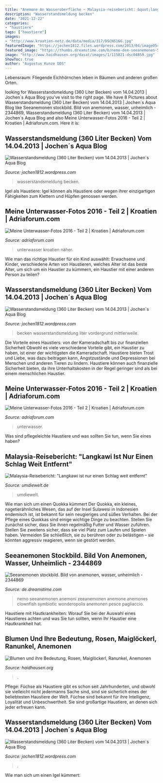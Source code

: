 ```yaml
---
title: "Anemone An Wasseroberfläche ~ Malaysia-reisebericht: &quot;langkawi Ist Nur Einen Schlag Weit Entfernt&quot;"
description: "Wasserstandsmeldung becken"
date: "2021-12-22"
categories:
- "haustiere"
tags: ["haustiere"]
images:
- "http://www.kroatien-netz.de/data/media/317/DSCN5166.jpg"
featuredImage: "https://jochen1812.files.wordpress.com/2013/04/image054.jpg"
featured_image: "https://thumbs.dreamstime.com/b/nemo-den-seeanemonen-59302229.jpg"
image: "http://www.haidhausen.org/dasat/images/1/115021-dsc04859.jpg"
ShowToc: true
author: "Augustus Kunze DDS"
---
```



Lebensraum: Fliegende Eichhörnchen leben in Bäumen und anderen großen Orten.

	

		
looking for Wasserstandsmeldung (360 Liter Becken) vom 14.04.2013 | Jochen´s Aqua Blog you've visit to the right page. We have 8 Pictures about Wasserstandsmeldung (360 Liter Becken) vom 14.04.2013 | Jochen´s Aqua Blog like Seeanemonen stockbild. Bild von anemonen, wasser, unheimlich - 2344869, Wasserstandsmeldung (360 Liter Becken) vom 14.04.2013 | Jochen´s Aqua Blog and also Meine Unterwasser-Fotos 2016 - Teil 2 | Kroatien | Adriaforum.com. Here it is:
		
    
## Wasserstandsmeldung (360 Liter Becken) Vom 14.04.2013 | Jochen´s Aqua Blog

<img loading=lazy src="https://jochen1812.files.wordpress.com/2013/04/image054.jpg" onerror="this.onerror=null;this.src='https://tse1.mm.bing.net/th?id=OIP.dbdp7RhxdozJ8aD_oJ9STgHaFj&amp;pid=15.1';" alt="Wasserstandsmeldung (360 Liter Becken) vom 14.04.2013 | Jochen´s Aqua Blog">

_Source: jochen1812.wordpress.com_

>wasserstandsmeldung becken. 

	

Igel als Haustiere: Igel können als Haustiere oder wegen ihrer einzigartigen Fähigkeiten zum Klettern und Hüpfen genossen werden.

    
## Meine Unterwasser-Fotos 2016 - Teil 2 | Kroatien | Adriaforum.com

<img loading=lazy src="http://www.kroatien-netz.de/data/media/317/DSCN5166.jpg" onerror="this.onerror=null;this.src='https://tse1.mm.bing.net/th?id=OIP.XF9oIY6fPt6eve2dBlgA1AHaFj&amp;pid=15.1';" alt="Meine Unterwasser-Fotos 2016 - Teil 2 | Kroatien | Adriaforum.com">

_Source: adriaforum.com_

>unterwasser kroatien näher. 

	

Wie man das richtige Haustier für ein Kind auswählt: Erwachsene und Kinder, verschiedene Arten von Haustieren, welches Alter ist das beste Alter, um sich um ein Haustier zu kümmern, ein Haustier mit einer anderen Person zu teilen?

    
## Wasserstandsmeldung (360 Liter Becken) Vom 14.04.2013 | Jochen´s Aqua Blog

<img loading=lazy src="https://jochen1812.files.wordpress.com/2013/04/image070.jpg" onerror="this.onerror=null;this.src='https://tse3.mm.bing.net/th?id=OIP.39aOjeJPPPriZEd8p_ZUrwHaFj&amp;pid=15.1';" alt="Wasserstandsmeldung (360 Liter Becken) vom 14.04.2013 | Jochen´s Aqua Blog">

_Source: jochen1812.wordpress.com_

>becken wasserstandsmeldung liter vordergrund mittlerweile. 

	

Die Vorteile eines Haustiers: von der Kameradschaft bis zur finanziellen Sicherheit
Obwohl es viele verschiedene Vorteile gibt, ein Haustier zu haben, ist einer der wichtigsten die Kameradschaft. Haustiere bieten Trost und Liebe, was dazu beitragen kann, Angstzustände und Depressionen bei Menschen und anderen Tieren zu lindern. Haustiere können auch finanzielle Sicherheit bieten, da ihre Unterhaltskosten in der Regel geringer sind als bei einem menschlichen Haustier.

    
## Meine Unterwasser-Fotos 2016 - Teil 2 | Kroatien | Adriaforum.com

<img loading=lazy src="http://www.kroatien-netz.de/data/media/317/DSCN5477.jpg" onerror="this.onerror=null;this.src='https://tse1.mm.bing.net/th?id=OIP.0K3blpLzD2D48ABw98DObAHaFM&amp;pid=15.1';" alt="Meine Unterwasser-Fotos 2016 - Teil 2 | Kroatien | Adriaforum.com">

_Source: adriaforum.com_

>unterwasser. 

	

Was sind pflegeleichte Haustiere und was sollten Sie tun, wenn Sie eines haben?

    
## Malaysia-Reisebericht: &quot;Langkawi Ist Nur Einen Schlag Weit Entfernt&quot;

<img loading=lazy src="http://www.umdiewelt.de/photos/3763/3663/6/247862_d3.jpg" onerror="this.onerror=null;this.src='https://tse1.mm.bing.net/th?id=OIP.pR4dkSmy9d1X2fgSuDLf8gHaFj&amp;pid=15.1';" alt="Malaysia-Reisebericht: &quot;Langkawi ist nur einen Schlag weit entfernt&quot;">

_Source: umdiewelt.de_

>umdiewelt. 

	

Wie man sich um einen Quokka kümmert
Der Quokka, ein kleines, nagetierähnliches Wesen, das auf der Insel Sulawesi in Indonesien endemisch ist, ist bekannt für sein neugieriges und süßes Verhalten. Bei der Pflege eines Quokkas sind einige wichtige Dinge zu beachten. Stellen Sie zunächst sicher, dass Sie ihnen regelmäßig Futter und Wasser zuführen. Stellen Sie zweitens sicher, dass sie viel Platz zum Laufen und Spielen haben. Vermeiden Sie schließlich, sie zu berühren oder zu belästigen – sie könnten aggressiv reagieren, wenn sie gestört werden.

    
## Seeanemonen Stockbild. Bild Von Anemonen, Wasser, Unheimlich - 2344869

<img loading=lazy src="https://thumbs.dreamstime.com/b/nemo-den-seeanemonen-59302229.jpg" onerror="this.onerror=null;this.src='https://tse3.mm.bing.net/th?id=OIP.y_cjkmEfzMGAyiOfWRcTWgHaE7&amp;pid=15.1';" alt="Seeanemonen stockbild. Bild von anemonen, wasser, unheimlich - 2344869">

_Source: de.dreamstime.com_

>nemo seeanemonen anemoni zeeanemonen anemone anemones clownfish symbiotic wonderopolis anemonen pesce pagliaccio. 

	

Haustiere mit Hautkrankheiten: Worauf Sie bei der Auswahl eines Haustieres achten und was Sie tun sollten, wenn Ihr Haustier eine Hautkrankheit hat.

    
## Blumen Und Ihre Bedeutung, Rosen, Maiglöckerl, Ranunkel, Anemonen

<img loading=lazy src="http://www.haidhausen.org/dasat/images/1/115021-dsc04859.jpg" onerror="this.onerror=null;this.src='https://tse1.mm.bing.net/th?id=OIP.ZD7w16WxIz8FIqFt2jqujQAAAA&amp;pid=15.1';" alt="Blumen und ihre Bedeutung, Rosen, Maiglöckerl, Ranunkel, Anemonen">

_Source: haidhausen.org_

>. 

	

Pflege:
Füchse als Haustiere gibt es schon seit Jahrhunderten, und obwohl sie vielleicht nicht jedermanns Sache sind, sind sie sicherlich eines der beliebtesten Haustiere der Welt. Füchse sind bekannt für ihre Intelligenz, Loyalität und Unbeschwertheit. Sie sind großartige Haustiere, an denen sich jeder erfreuen kann.

    
## Wasserstandsmeldung (360 Liter Becken) Vom 14.04.2013 | Jochen´s Aqua Blog

<img loading=lazy src="https://jochen1812.files.wordpress.com/2013/04/image036.jpg?w=1088&amp;h=816" onerror="this.onerror=null;this.src='https://tse3.mm.bing.net/th?id=OIP.Vk7nwGbw1ase6w7BqoygPQHaFj&amp;pid=15.1';" alt="Wasserstandsmeldung (360 Liter Becken) vom 14.04.2013 | Jochen´s Aqua Blog">

_Source: jochen1812.wordpress.com_

>. 

	

Wie man sich um einen Igel kümmert:

